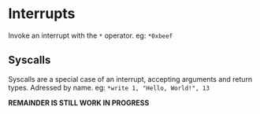 # Interrupts
Invoke an interrupt with the `*` operator.
eg: `*0xbeef`


## Syscalls
Syscalls are a special case of an interrupt, accepting arguments and return types.
Adressed by name.
eg: `*write 1, "Hello, World!", 13`


**REMAINDER IS STILL WORK IN PROGRESS**

